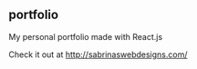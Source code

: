 ## portfolio
My personal portfolio made with React.js

Check it out at http://sabrinaswebdesigns.com/
